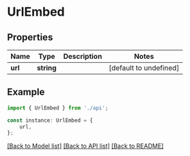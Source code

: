 # UrlEmbed


## Properties

Name | Type | Description | Notes
------------ | ------------- | ------------- | -------------
**url** | **string** |  | [default to undefined]

## Example

```typescript
import { UrlEmbed } from './api';

const instance: UrlEmbed = {
    url,
};
```

[[Back to Model list]](../README.md#documentation-for-models) [[Back to API list]](../README.md#documentation-for-api-endpoints) [[Back to README]](../README.md)
